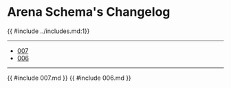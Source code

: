 # Arena Schema's Changelog

{{ #include ../includes.md:1}}

-----------------------------------
- [007](#007)
- [006](#006)

-----------------------------------
{{ #include 007.md }}
{{ #include 006.md }}
